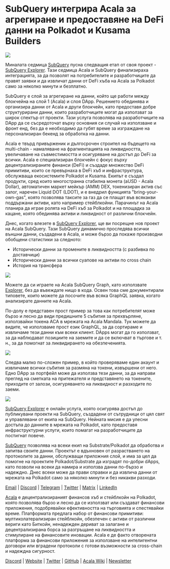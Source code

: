 # SubQuery интегрира Acala за агрегиране и предоставяне на DeFi данни на Polkadot и Kusama Builders

![](https://miro.medium.com/max/1400/1*cg4kJs0WEcyPP73EAtHomA.png)

Миналата седмица [SubQuery](https://www.subquery.network/) пусна следващия етап от своя проект - [SubQuery Explorer](https://explorer.subquery.network/). Тази седмица Acala и SubQuery финализираха интеграцията, за да позволят на потребителите и разработчиците да правят заявки и да извличат данни от DeFi хъба на Acala за Polkadot само за няколко минути и безплатно.

SubQuery е слой за агрегиране на данни, който ще работи между блокчейна на слой 1 (Acala) и слоя DApp. Решението обединява и организира данни от Acala и други блокчейн, като предоставя добре структурирани данни, които разработчиците могат да използват за широк спектър от проекти. Тази услуга позволява на разработчиците на DApp да се съсредоточат върху основния си случай на използване и фронт енд, без да е необходимо да губят време за изграждане на персонализиран бекенд за обработка на данни.

Acala е твърд привърженик и дългосрочен строител на бъдещето на multi-chain - намаляване на фрагментацията на ликвидността, увеличаване на съвместимостта и осигуряване на достъп до DeFi за всички. Acala е специализиран блокчейн с фокус върху децентрализираните финанси (DeFi) и създаде множество DeFi примитиви, които се превърнаха в DeFi хъб и инфраструктура, обслужваща екосистемите Polkadot и Kusama. Екипът е създал продукти, сред които многостранна стабилна монета (aUSD - Acala Dollar), автоматичен маркет мейкър (AMM) DEX, токенизиран актив със залог, наречен Liquid DOT (LDOT), и е внедрил функцията "bring-your-own-gas", която позволява таксите за газ да се плащат във всякакви поддържани активи, като например стейблкойни. Парачинът на Acala планира да играе ролята на DeFi хъб за Polkadot и на площадка за кацане, която обединява активи и ликвидност от различни блокчейн.

Днес, когато влезете в [SubQuery Explorer](https://explorer.subquery.network/), ще ви посрещне нов проект на Acala SubQuery. Тази SubQuery динамично проследява всички външни данни, създадени в Acala, и може бързо да покаже производни обобщени статистики за следното:

-   Исторически данни за промените в ликвидността (с разбивка по доставчици)
-   Исторически данни за всички суапове на активи по cross chain
-   История на трансфера

![](https://miro.medium.com/max/1400/0*sXPljA1RE754fuDQ)

Можете да си играете на Acala SubQuery Graph, като използвате [Explorer](https://explorer.subquery.network/), без да въвеждате нищо в кода. Освен това сме документирали типовете, които можете да посочите във всяка GraphQL заявка, когато анализирате данните на Acala.

По-долу е представен прост пример за това как потребителят може бързо и лесно да види предишните 5 събития за прехвърляне, използвайки токена ACA в мрежата на Acala Mandala. Тук можете да видите, че използваме прост език GraphQL, за да сортираме и извличаме тези данни към всеки клиент. DApps могат да го използват, за да наблюдават позициите на заемите и да се включват в търгове и т. н., за да помогнат за ликвидирането на обезпеченията.

![](https://miro.medium.com/max/1400/0*zlxPf2tz8DVX95kY)

Следва малко по-сложен пример, в който проверяваме един акаунт и извличаме всички събития за размяна на токени, извършени от него. Едно DApp за портфейл може да използва тези данни, за да направи преглед на сметката на притежателя и представянето на токените, приходите от залози, осигуряването на ликвидност и разходите по заеми.

![](https://miro.medium.com/max/1400/0*hdTbn41vDvIYuv3_)

[SubQuery Explorer](https://explorer.subquery.network/) е онлайн услуга, която осигурява достъп до публикувани проекти на SubQuery, създадени от сътрудници от цял свят и управлявани от екипа на SubQuery. Нейната мисия е да улесни достъпа до данните в мрежата на Polkadot, като предоставя инфраструктурни услуги, които помагат на разработчиците да постигнат повече.

[SubQuery](https://www.subquery.network/) позволява на всеки екип на Substrate/Polkadot да обработва и запитва своите данни. Проектът е вдъхновен от разрастването на протоколите за данни, обслужващи приложния слой, и има за цел да помогне на проектите Polkadot/Substrate да изградят по-добри dApps, като позволи на всеки да намира и използва данни по-бързо и надеждно. Днес всеки може да прави справки и да извлича данни от мрежата на Polkadot само за няколко минути и без никакви разходи.

[Email](mailto:hello@subquery.network) | [Discord](https://discord.com/invite/78zg8aBSMG) | [Telegram](https://t.me/subquerynetwork) | [Twitter](https://twitter.com/subquerynetwork) | [Matrix](https://matrix.to/#/#subquery:matrix.org) | [LinkedIn](https://www.linkedin.com/company/subquery)

[Acala](http://acala.network/) е децентрализираният финансов хъб и стейблкойн на Polkadot, която позволява бързо и лесно да се използват или създават финансови приложения, подобрявайки ефективността на търговията и спестявайки време. Платформата предлага набор от финансови примитиви: мултиколатерализиран стейблкойн, обезпечен с активи от различни вериги като Биткойн, ненадежден дериват за залагане и децентрализирана борса за разгръщане на ликвидността и стимулиране на финансовите иновации. Acala е де факто отворената платформа за финансови приложения за използване на интелигентни договори или вградени протоколи с готови възможности за cross-chain и надеждна сигурност.

[Discord](https://discord.gg/vdbFVCH) | [Website](https://acala.network/) | [Twitter](https://twitter.com/AcalaNetwork) | [GitHub](https://github.com/AcalaNetwork/Acala) | [Acala Wiki](https://github.com/AcalaNetwork/Acala/wiki) | [Newsletter](https://share.hsforms.com/1X9RxkXk-R62I0VNbATaDXw4h8qc)